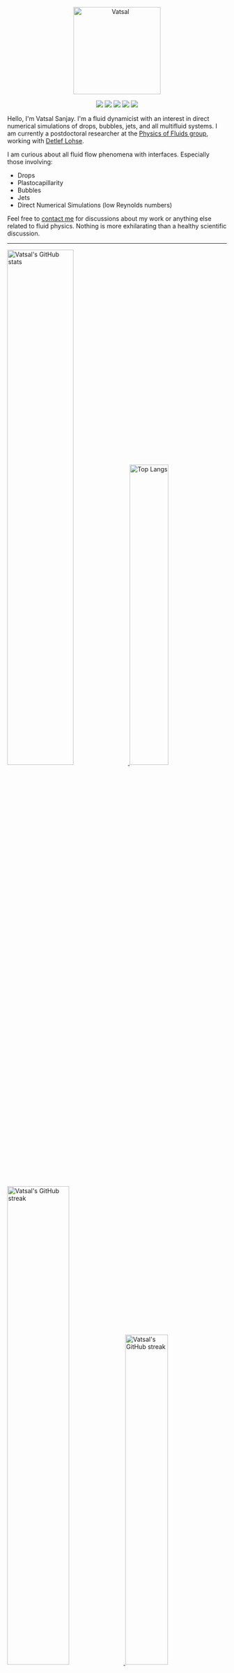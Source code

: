 <center>

[<img alt="Vatsal" width="200px" src="https://www.dropbox.com/s/dxyybgtblo8er6h/Logo_Vatsal_Vector.png?raw=1">](https://www.vatsalsanjay.com)

[<img src="https://img.shields.io/badge/googlescholar-4285F4?&style=for-the-badge&logo=googlescholar&logoColor=white">](https://scholar.google.com/citations?hl=en&user=67aQviYAAAAJ)
[<img src="https://img.shields.io/static/v1.svg?&style=for-the-badge&logo=ResearchGate&label=&message=ResearchGate&logoColor=white&color=green">](https://www.researchgate.net/profile/Vatsal-Sanjay-2)
[<img src="https://img.shields.io/badge/twitter-1DA1F2?&style=for-the-badge&logo=twitter&logoColor=white">](https://twitter.com/VatsalSanjay)
[<img src="https://img.shields.io/badge/linkedin-0A66C2?&style=for-the-badge&logo=linkedin">](https://www.linkedin.com/in/vatsalsanjay/)
[<img src="https://img.shields.io/badge/orcid-A6CE39?&style=for-the-badge&logo=orcid&logoColor=white">](https://orcid.org/0000-0002-4293-6099)

</center>

Hello, I'm Vatsal Sanjay. I'm a fluid dynamicist with an interest in direct numerical simulations of drops, bubbles, jets, and all multifluid systems. I am currently a postdoctoral researcher at the [Physics of Fluids group](https://pof.tnw.utwente.nl), working with [Detlef Lohse](https://en.wikipedia.org/wiki/Detlef_Lohse). 

I am curious about all fluid flow phenomena with interfaces. Especially those involving:

- Drops
- Plastocapillarity
- Bubbles
- Jets
- Direct Numerical Simulations (low Reynolds numbers)

Feel free to [contact me](mailto:contact@vatsalsanjay.com) for discussions about my work or anything else related to fluid physics. Nothing is more exhilarating than a healthy scientific discussion.

<!-- ![Vatsal's GitHub stats](https://github-readme-stats-xi-wine-74.vercel.app/api?username=VatsalSy&show_icons=true&theme=vision-friendly-dark)

![Top Langs](https://github-readme-stats-xi-wine-74.vercel.app/api/top-langs/?username=VatsalSy&layout=compact&theme=vision-friendly-dark) -->

---

  <a href="https://github.com/VatsalSy" target="_blank">
    <picture>
      <source media="(prefers-color-scheme: dark)" srcset="https://cust-github-readme-stats.vercel.app/api?username=VatsalSy&show_icons=true&theme=vision-friendly-dark" width="55%" height="auto">
      <img alt="Vatsal's GitHub stats" src="https://cust-github-readme-stats.vercel.app/api?username=VatsalSy&show_icons=true&theme=solarized-light&hide_border=true" width="55%" height="auto">
    </picture>
  </a>
  <a href="https://github.com/VatsalSy" target="_blank">
    <picture>
      <source media="(prefers-color-scheme: dark)" srcset="https://cust-github-readme-stats.vercel.app/api/top-langs/?username=VatsalSy&layout=compact&theme=vision-friendly-dark" width="42%" height="auto">
      <img alt="Top Langs" src="https://cust-github-readme-stats.vercel.app/api/top-langs/?username=VatsalSy&layout=compact&theme=solarized-light&hide_border=true" width="42%" height="auto">
    </picture>
  </a>

  <a href="https://github.com/VatsalSy" target="_blank">
    <picture>
      <source media="(prefers-color-scheme: dark)" srcset="https://github-readme-streak-stats-delta-lovat.vercel.app/?user=VatsalSy&theme=vision-friendly-dark" width="53%" height="auto">
      <img alt="Vatsal's GitHub streak" src="https://github-readme-streak-stats-delta-lovat.vercel.app/?user=VatsalSy&theme=solarized-light&hide_border=true" width="53%" height="auto">
    </picture>
  </a>

  <a href="https://www.youtube.com/@VatsalSanjay" target="_blank">
    <picture>
      <source media="(prefers-color-scheme: dark)" srcset="https://cust-youtube-stats-card.vercel.app/api?channelid=UC-eTdHrAM_eQrWOtNLoT19w&theme=vision_friendly_dark&cache_seconds=0" width="44%" height="auto">
      <img alt="Vatsal's GitHub streak" src="https://cust-youtube-stats-card.vercel.app/api?channelid=UC-eTdHrAM_eQrWOtNLoT19w&theme=solarized_light&hide_border=true" width="44%" height="auto">
    </picture>
 </a>

---

### :zap: Recent Activity

<!--START_SECTION:activity-->
1. 🚀 Published release [GitHub Commit Stats v2.5 🎉](https://github.com/VatsalSy/commits-readme-stats/releases/tag/v2.5) in [VatsalSy/commits-readme-stats](https://github.com/VatsalSy/commits-readme-stats)
2. 🗣 Commented on [#15409](https://github.com/raycast/extensions/pull/15409#issuecomment-2481004709) in [raycast/extensions](https://github.com/raycast/extensions)
3. 💪 Opened PR [#15409](https://github.com/raycast/extensions/pull/15409) in [raycast/extensions](https://github.com/raycast/extensions)
4. 🎉 Merged PR [#3](https://github.com/VatsalSy/Vatsal_CV/pull/3) in [VatsalSy/Vatsal_CV](https://github.com/VatsalSy/Vatsal_CV)
5. 💪 Opened PR [#3](https://github.com/VatsalSy/Vatsal_CV/pull/3) in [VatsalSy/Vatsal_CV](https://github.com/VatsalSy/Vatsal_CV)
<!--END_SECTION:activity-->
---

### Hi there 👋
<p align="left"> <img src="https://komarev.com/ghpvc/?username=VatsalSy&label=Profile%20views&color=orange&style=for-the-badge" alt="VatsalSy" /> </p>

---
### :zap: More statistics

<!--START_SECTION:github-stats-->
**My Total Overall Commits: 1684** 

**I'm an Early 🐤** 

```text
🌞 Morning                384 commits         ██████░░░░░░░░░░░░░░░░░░░   22.80 % 
🌆 Daytime                573 commits         █████████░░░░░░░░░░░░░░░░   34.03 % 
🌃 Evening                550 commits         ████████░░░░░░░░░░░░░░░░░   32.66 % 
🌙 Night                  177 commits         ███░░░░░░░░░░░░░░░░░░░░░░   10.51 % 
```
📅 **I'm Most Productive on Sunday** 

```text
Monday                   200 commits         ███░░░░░░░░░░░░░░░░░░░░░░   11.88 % 
Tuesday                  231 commits         ███░░░░░░░░░░░░░░░░░░░░░░   13.72 % 
Wednesday                211 commits         ███░░░░░░░░░░░░░░░░░░░░░░   12.53 % 
Thursday                 247 commits         ████░░░░░░░░░░░░░░░░░░░░░   14.67 % 
Friday                   179 commits         ███░░░░░░░░░░░░░░░░░░░░░░   10.63 % 
Saturday                 264 commits         ████░░░░░░░░░░░░░░░░░░░░░   15.68 % 
Sunday                   352 commits         █████░░░░░░░░░░░░░░░░░░░░   20.90 % 
```


<!--END_SECTION:github-stats-->

<!--START_SECTION:waka-->
![Code Time](http://img.shields.io/badge/Code%20Time-590%20hrs%2012%20mins-blue)

![Lines of code](https://img.shields.io/badge/From%20Hello%20World%20I%27ve%20Written-40.6%20million%20lines%20of%20code-blue)

**🐱 My GitHub Data** 

> 📦 3.6 MB Used in GitHub's Storage 
 > 
> 🏆 1,288 Contributions in the Year 2024
 > 
> 🚫 Not Opted to Hire
 > 
> 📜 78 Public Repositories 
 > 
> 🔑 49 Private Repositories 
 > 
📊 **This Week I Spent My Time On** 

```text
🕑︎ Time Zone: Europe/Amsterdam

💬 Programming Languages: 
Other                    18 hrs 22 mins      ████████████████░░░░░░░░░   64.34 % 
LaTeX                    2 hrs 31 mins       ██░░░░░░░░░░░░░░░░░░░░░░░   08.84 % 
Git                      2 hrs 21 mins       ██░░░░░░░░░░░░░░░░░░░░░░░   08.29 % 
Shell                    2 hrs 9 mins        ██░░░░░░░░░░░░░░░░░░░░░░░   07.54 % 
C                        1 hr 16 mins        █░░░░░░░░░░░░░░░░░░░░░░░░   04.45 % 

🔥 Editors: 
Notes                    11 hrs 13 mins      ██████████░░░░░░░░░░░░░░░   39.34 % 
Warp                     8 hrs 53 mins       ████████░░░░░░░░░░░░░░░░░   31.16 % 
TeXstudio                2 hrs 31 mins       ██░░░░░░░░░░░░░░░░░░░░░░░   08.84 % 
VS Code                  2 hrs 30 mins       ██░░░░░░░░░░░░░░░░░░░░░░░   08.79 % 
AdobeIllustrator2025     1 hr 27 mins        █░░░░░░░░░░░░░░░░░░░░░░░░   05.12 % 

🐱‍💻 Projects: 
Writing                  9 hrs 57 mins       █████████░░░░░░░░░░░░░░░░   34.90 % 
GitHub management        9 hrs 20 mins       ████████░░░░░░░░░░░░░░░░░   32.75 % 
markdown-to-rich-text    3 hrs 17 mins       ███░░░░░░░░░░░░░░░░░░░░░░   11.53 % 
visual-studio-code       2 hrs 11 mins       ██░░░░░░░░░░░░░░░░░░░░░░░   07.66 % 
Conference-club          1 hr 52 mins        ██░░░░░░░░░░░░░░░░░░░░░░░   06.57 % 

💻 Operating System: 
Mac                      28 hrs 32 mins      █████████████████████████   100.00 % 
```

**I Mostly Code in TeX** 

```text
TeX                      40 repos            ███████░░░░░░░░░░░░░░░░░░   27.21 % 
MATLAB                   13 repos            ██░░░░░░░░░░░░░░░░░░░░░░░   08.84 % 
Python                   7 repos             █░░░░░░░░░░░░░░░░░░░░░░░░   04.76 % 
Shell                    2 repos             ░░░░░░░░░░░░░░░░░░░░░░░░░   01.36 % 
JavaScript               2 repos             ░░░░░░░░░░░░░░░░░░░░░░░░░   01.36 % 
```




 Last Updated on 18/11/2024 01:29:15 UTC
<!--END_SECTION:waka-->
---

[![Vatsal's github activity graph](https://cust-github-readme-activity-graph-yfn1.vercel.app/graph?username=VatsalSy&theme=github-compact&&area=true&hide_border=true&hide_title=true&days=42)](https://github.com/VatsalSy)

<div align="center">
  <a href="https://next.ossinsight.io/widgets/official/analyze-user-contribution-time-distribution?user_id=17101345&period=all_times" target="_blank">
    <picture>
      <source media="(prefers-color-scheme: dark)" srcset="https://next.ossinsight.io/widgets/official/analyze-user-contribution-time-distribution/thumbnail.png?user_id=17101345&period=all_times&image_size=auto&color_scheme=dark" width="721" height="auto">
      <img alt="Contribution Time Distribution of @VatsalSy" src="https://next.ossinsight.io/widgets/official/analyze-user-contribution-time-distribution/thumbnail.png?user_id=17101345&period=all_times&image_size=auto&color_scheme=light" width="721" height="auto">
    </picture>
  </a>
</div>


---
<!-- my-badges start -->
<h4><a href="https://github.com/my-badges/my-badges">My Badges</a></h4>

<a href="my-badges/a-commit.md"><img src="https://my-badges.github.io/my-badges/a-commit.png" alt="One of my commit sha starts with &quot;a&quot;." title="One of my commit sha starts with &quot;a&quot;." width="64"></a>
<a href="my-badges/ab-commit.md"><img src="https://my-badges.github.io/my-badges/ab-commit.png" alt="One of my commit sha starts with &quot;ab&quot;." title="One of my commit sha starts with &quot;ab&quot;." width="64"></a>
<a href="my-badges/chore-commit.md"><img src="https://my-badges.github.io/my-badges/chore-commit.png" alt="I did a little housekeeping! 🧹" title="I did a little housekeeping! 🧹" width="64"></a>
<a href="my-badges/covid-19.md"><img src="https://my-badges.github.io/my-badges/covid-19.png" alt="I rolled before Covid-19: Survivor of the Great TP Shortage" title="I rolled before Covid-19: Survivor of the Great TP Shortage" width="64"></a>
<a href="my-badges/delorean.md"><img src="https://my-badges.github.io/my-badges/delorean.png" alt="I committed on the day Doctor Emmett Brown invented the flux capacitor!" title="I committed on the day Doctor Emmett Brown invented the flux capacitor!" width="64"></a>
<a href="my-badges/epic-commit.md"><img src="https://my-badges.github.io/my-badges/epic-commit.png" alt="I made an epic commit with a message over 500 chars." title="I made an epic commit with a message over 500 chars." width="64"></a>
<a href="my-badges/favorite-word.md"><img src="https://my-badges.github.io/my-badges/favorite-word.png" alt="My favorite word is &quot;the&quot;." title="My favorite word is &quot;the&quot;." width="64"></a>
<a href="my-badges/github-anniversary-5.md"><img src="https://my-badges.github.io/my-badges/github-anniversary-5.png" alt="I joined GitHub 5 years ago." title="I joined GitHub 5 years ago." width="64"></a>
<a href="my-badges/mass-delete-commit.md"><img src="https://my-badges.github.io/my-badges/mass-delete-commit.png" alt="When I delete code, I delete a lot." title="When I delete code, I delete a lot." width="64"></a>
<a href="my-badges/mass-delete-commit-10k.md"><img src="https://my-badges.github.io/my-badges/mass-delete-commit-10k.png" alt="When I delete code, I delete a lot." title="When I delete code, I delete a lot." width="64"></a>
<a href="my-badges/polite-coder.md"><img src="https://my-badges.github.io/my-badges/polite-coder.png" alt="I am a polite coder." title="I am a polite coder." width="64"></a>
<a href="my-badges/public-keys-4.md"><img src="https://my-badges.github.io/my-badges/public-keys-4.png" alt="I have four public keys" title="I have four public keys" width="64"></a>
<a href="my-badges/stars-100.md"><img src="https://my-badges.github.io/my-badges/stars-100.png" alt="I collected 100 stars." title="I collected 100 stars." width="64"></a>
<a href="my-badges/sleepy-coder.md"><img src="https://my-badges.github.io/my-badges/sleepy-coder.png" alt="I am a sleepy coder." title="I am a sleepy coder." width="64"></a>
<a href="my-badges/morning-commits.md"><img src="https://my-badges.github.io/my-badges/morning-commits.png" alt="I commit in the morning." title="I commit in the morning." width="64"></a>
<a href="my-badges/evening-commits.md"><img src="https://my-badges.github.io/my-badges/evening-commits.png" alt="I commit in the evening." title="I commit in the evening." width="64"></a>
<a href="my-badges/midnight-commits.md"><img src="https://my-badges.github.io/my-badges/midnight-commits.png" alt="I commit at midnight." title="I commit at midnight." width="64"></a>
<!-- my-badges end -->

---
